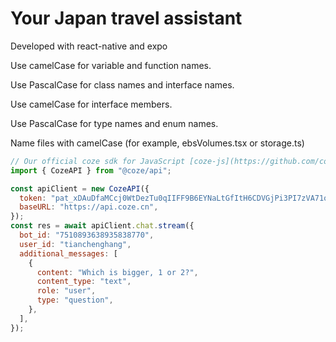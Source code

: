 # Your Japan travel assistant

Developed with react-native and expo

Use camelCase for variable and function names.

Use PascalCase for class names and interface names.

Use camelCase for interface members.

Use PascalCase for type names and enum names.

Name files with camelCase (for example, ebsVolumes.tsx or storage.ts)

```js
// Our official coze sdk for JavaScript [coze-js](https://github.com/coze-dev/coze-js)
import { CozeAPI } from "@coze/api";

const apiClient = new CozeAPI({
  token: "pat_xDAuDfaMCcj0WtDezTu0qIIFF9B6EYNaLtGfItH6CDVGjPi3PI7zVA71oBz5SD0W",
  baseURL: "https://api.coze.cn",
});
const res = await apiClient.chat.stream({
  bot_id: "7510893638935838770",
  user_id: "tianchenghang",
  additional_messages: [
    {
      content: "Which is bigger, 1 or 2?",
      content_type: "text",
      role: "user",
      type: "question",
    },
  ],
});
```
